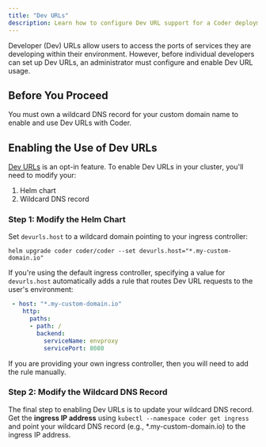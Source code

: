 ```yaml
---
title: "Dev URLs"
description: Learn how to configure Dev URL support for a Coder deployment.
---
```


Developer (Dev) URLs allow users to access the ports of services they are
developing within their environment. However, before individual developers can
set up Dev URLs, an administrator must configure and enable Dev URL usage.

## Before You Proceed

You must own a wildcard DNS record for your custom domain name to enable and use
Dev URLs with Coder.

## Enabling the Use of Dev URLs

[Dev URLs](../environments/devurls.md) is an opt-in feature. To enable Dev URLs
in your cluster, you'll need to modify your:

1. Helm chart
1. Wildcard DNS record

### Step 1: Modify the Helm Chart

Set `devurls.host` to a wildcard domain pointing to your ingress controller:

```shell
helm upgrade coder coder/coder --set devurls.host="*.my-custom-domain.io"
```

If you're using the default ingress controller, specifying a value for
`devurls.host` automatically adds a rule that routes Dev URL requests to the
user's environment:

```yaml
 - host: "*.my-custom-domain.io"
    http:
      paths:
      - path: /
        backend:
          serviceName: envproxy
          servicePort: 8080
```

If you are providing your own ingress controller, then you will need to add the
rule manually.

### Step 2: Modify the Wildcard DNS Record

The final step to enabling Dev URLs is to update your wildcard DNS record. Get
the **ingress IP address** using `kubectl --namespace coder get ingress` and
point your wildcard DNS record (e.g., \*.my-custom-domain.io) to the ingress IP
address.
